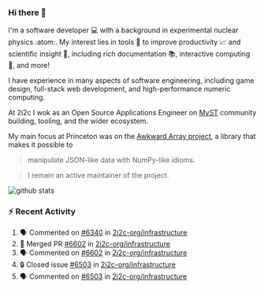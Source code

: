 ### Hi there 👋 

I'm a software developer 💻 with a background in experimental nuclear physics :atom:. My interest lies in tools :wrench: to improve productivity :chart_with_upwards_trend: and scientific insight :telescope:, including rich documentation 📚, interactive computing 🧮, and more! 

I have experience in many aspects of software engineering, including game design, full-stack web development, and high-performance numeric computing. 

At 2i2c I wok as an Open Source Applications Engineer on [MyST](https://github.com/jupyter-book/mystmd) community building, tooling, and the wider ecosystem. 

My main focus at Princeton was on the [Awkward Array project](awkward-array.org/), a library that makes it possible to 
> manipulate JSON-like data with NumPy-like idioms.

> I remain an active maintainer of the project. 

![github stats](https://github-readme-stats.vercel.app/api?username=agoose77&show_icons=true&hide_rank=true&hide_title=true&bg_color=30,e76445,904e95&text_color=efe3ec&icon_color=efe3ec)
<!--
**agoose77/agoose77** is a ✨ _special_ ✨ repository because its `README.md` (this file) appears on your GitHub profile.

Here are some ideas to get you started:

- 🔭 I’m currently working on ...
- 🌱 I’m currently learning ...
- 👯 I’m looking to collaborate on ...
- 🤔 I’m looking for help with ...
- 💬 Ask me about ...
- 📫 How to reach me: ...
- 😄 Pronouns: ...
- ⚡ Fun fact: ...
-->

### :zap: Recent Activity

<!--START_SECTION:activity-->
1. 🗣 Commented on [#6340](https://github.com/2i2c-org/infrastructure/issues/6340#issuecomment-3248951571) in [2i2c-org/infrastructure](https://github.com/2i2c-org/infrastructure)
2. 🎉 Merged PR [#6602](https://github.com/2i2c-org/infrastructure/pull/6602) in [2i2c-org/infrastructure](https://github.com/2i2c-org/infrastructure)
3. 🗣 Commented on [#6602](https://github.com/2i2c-org/infrastructure/pull/6602#issuecomment-3248207461) in [2i2c-org/infrastructure](https://github.com/2i2c-org/infrastructure)
4. 🔒 Closed issue [#6503](https://github.com/2i2c-org/infrastructure/issues/6503) in [2i2c-org/infrastructure](https://github.com/2i2c-org/infrastructure)
5. 🗣 Commented on [#6503](https://github.com/2i2c-org/infrastructure/issues/6503#issuecomment-3241164519) in [2i2c-org/infrastructure](https://github.com/2i2c-org/infrastructure)
<!--END_SECTION:activity-->
